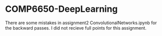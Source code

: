 # COMP6650-DeepLearning
There are some mistakes in assignment2 ConvolutionalNetworks.ipynb for the backward passes. I did not recieve full points for this assignment. 
